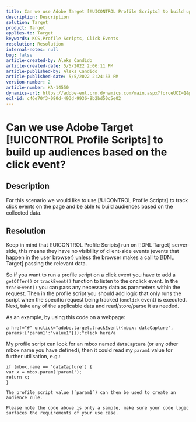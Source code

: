 ```yaml
---
title: Can we use Adobe Target [!UICONTROL Profile Scripts] to build up audiences based on the click event?
description: Description
solution: Target
product: Target
applies-to: Target
keywords: KCS,Profile Scripts, Click Events
resolution: Resolution
internal-notes: null
bug: false
article-created-by: Aleks Candido
article-created-date: 5/5/2022 2:06:11 PM
article-published-by: Aleks Candido
article-published-date: 5/5/2022 2:24:53 PM
version-number: 2
article-number: KA-14550
dynamics-url: https://adobe-ent.crm.dynamics.com/main.aspx?forceUCI=1&pagetype=entityrecord&etn=knowledgearticle&id=ec276980-7ccc-ec11-a7b5-6045bd00d4f5
exl-id: c46e70f3-080d-493d-9936-8b2bd50c5e02
---
```

# Can we use Adobe Target [!UICONTROL Profile Scripts] to build up audiences based on the click event?

## Description


For this scenario we would like to use [!UICONTROL Profile Scripts] to track click events on the page and be able to build audiences based on the collected data.


## Resolution


Keep in mind that [!UICONTROL Profile Scripts] run on [!DNL Target] server-side, this means they have no visibility of client-side events (events that happen in the user browser) unless the browser makes a call to [!DNL Target] passing the relevant data.

So if you want to run a profile script on a click event you have to add a `getOffer()` or `trackEvent()` function to listen to the onclick event. In the `trackEvent()` you can pass any necessary data as parameters within the request. Then in the profile script you should add logic that only runs the script when the specific request being tracked (`onclick` event) is executed. Next, take any of the applicable data and read/store/parse it as needed.

As an example, by using this code on a webpage:

`a href="#" onclick="adobe.target.trackEvent({mbox:'dataCapture', params:{'param1':'value1'}});"click here/a`

My profile script can look for an mbox named `dataCapture` (or any other mbox name you have defined), then it could read my `param1` value for further utilisation, e.g.:

```
if (mbox.name == 'dataCapture') {
var x = mbox.param('param1');
return x;
}

The profile script value (`param1`) can then be used to create an audience rule.

Please note the code above is only a sample, make sure your code logic surfaces the requirements of your use case.
